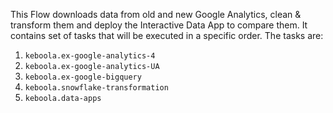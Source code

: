 This Flow downloads data from old and new Google Analytics, clean & transform them and deploy the Interactive Data App to compare them. It contains set of tasks that will be executed in a specific order. The tasks are: 

1. `keboola.ex-google-analytics-4`
2. `keboola.ex-google-analytics-UA`
3. `keboola.ex-google-bigquery`
4. `keboola.snowflake-transformation`
5. `keboola.data-apps`
